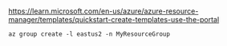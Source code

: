 ### 

https://learn.microsoft.com/en-us/azure/azure-resource-manager/templates/quickstart-create-templates-use-the-portal


```
az group create -l eastus2 -n MyResourceGroup
```
